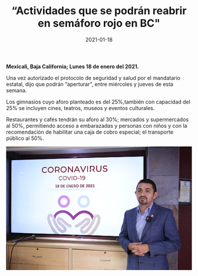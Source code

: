 ﻿---
layout: blog
title: “Actividades que se podrán reabrir en semáforo rojo en BC"
date: 2021-01-18
categories: mexicali
permalink: /:categories/:title:output_ext
image: /img/cnr/2021-01-18-actividades-que-se-podran-reabrir-en-semaforo-rojo-en-bc.jpeg
alt: "Titulo"
autor:
---


**Mexicali, Baja California; Lunes 18 de enero del 2021.** 


Una vez autorizado el protocolo de seguridad y salud por el mandatario estatal, dijo que podrán “aperturar”, entre miércoles y jueves de esta semana. 


Los gimnasios cuyo aforo planteado es del 25%,también con capacidad del 25% se incluyen cines, teatros, museos y eventos culturales. 


Restaurantes y cafés tendrán su aforo al 30%; mercados y supermercados al 50%, permitiendo acceso a embarazadas y personas con niños y con la recomendación de habilitar una caja de cobro especial; el transporte público al 50%. 


<div id="carouselExampleSlidesOnly" class="carousel slide" data-ride="carousel">
  <div class="carousel-inner">
    <div class="carousel-item active">
       <img class="d-block w-100" src="/img/cnr/2021-01-18-actividades-que-se-podran-reabrir-en-semaforo-rojo-en-bc.jpeg" loading="lazy"  alt="Titulo">
    </div>
  </div>
</div>
